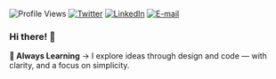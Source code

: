 ![Profile Views](https://komarev.com/ghpvc/?username=dilkhush-raj&style=flat) [![Twitter](https://img.shields.io/badge/Twitter-000000.svg?logo=x&logoColor=white)](https://x.com/dilkhush_codes) [![LinkedIn](https://img.shields.io/badge/LinkedIn-0077b7.svg?logo=linkedin&logoColor=white)](https://linkedin.com/in/dilkhush-raj) [![E-mail](https://img.shields.io/badge/Email-c14438.svg?logo=gmail&logoColor=white)](mailto:dilkhush_raj@outlook.com)

### Hi there! 👋

**🌱 Always Learning** → I explore ideas through design and code — with clarity, and a focus on simplicity.
